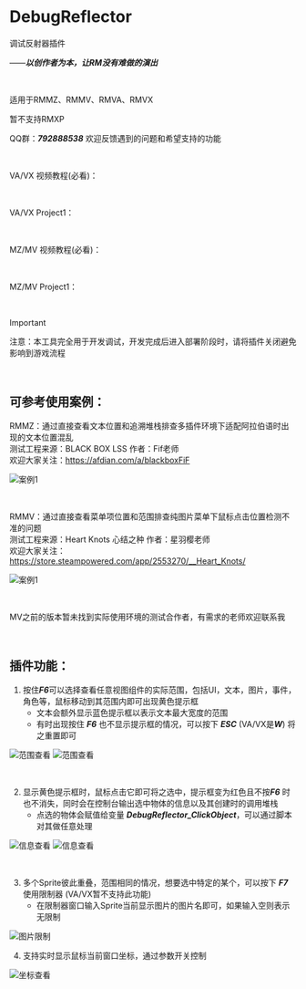 # DebugReflector

调试反射器插件

——***以创作者为本，让RM没有难做的演出***

<br/>

适用于RMMZ、RMMV、RMVA、RMVX <br/>

暂不支持RMXP<br/>

QQ群：***792888538***   欢迎反馈遇到的问题和希望支持的功能

<br/>

VA/VX 视频教程(必看)：

<br/>

VA/VX Project1：

<br/>

MZ/MV 视频教程(必看)：

<br/>

MZ/MV Project1：

<br/>

> [!IMPORTANT] 
> 注意：本工具完全用于开发调试，开发完成后进入部署阶段时，请将插件关闭避免影响到游戏流程<br/>

<br/>

## 可参考使用案例：

RMMZ：通过直接查看文本位置和追溯堆栈排查多插件环境下适配阿拉伯语时出现的文本位置混乱<br/>
测试工程来源：BLACK BOX LSS  作者：Fif老师<br/>
欢迎大家关注：https://afdian.com/a/blackboxFiF
   
![案例1](https://github.com/cafel176/DebugReflector/blob/main/example1.png?raw=true '案例1')

<br/>

RMMV：通过直接查看菜单项位置和范围排查纯图片菜单下鼠标点击位置检测不准的问题<br/>
测试工程来源：Heart Knots 心结之种  作者：星羽樱老师<br/>
欢迎大家关注：https://store.steampowered.com/app/2553270/__Heart_Knots/

![案例1](https://github.com/cafel176/DebugReflector/blob/main/example2.png?raw=true '案例1')

<br/>

MV之前的版本暂未找到实际使用环境的测试合作者，有需求的老师欢迎联系我

<br/>

## 插件功能：

1. 按住***F6***可以选择查看任意视图组件的实际范围，包括UI，文本，图片，事件，角色等，鼠标移动到其范围内即可出现黄色提示框
   * 文本会额外显示蓝色提示框以表示文本最大宽度的范围
   * 有时出现按住 ***F6*** 也不显示提示框的情况，可以按下 ***ESC*** (VA/VX是***W***) 将之重置即可
   
![范围查看](https://github.com/cafel176/DebugReflector/blob/main/pic1.png?raw=true '范围查看')
![范围查看](https://github.com/cafel176/DebugReflector/blob/main/pic2.png?raw=true '范围查看')

<br/>

2. 显示黄色提示框时，鼠标点击它即可将之选中，提示框变为红色且不按***F6*** 时也不消失，同时会在控制台输出选中物体的信息以及其创建时的调用堆栈
   * 点选的物体会赋值给变量 ***DebugReflector_ClickObject***，可以通过脚本对其做任意处理
   
![信息查看](https://github.com/cafel176/DebugReflector/blob/main/pic3.png?raw=true '信息查看')
![信息查看](https://github.com/cafel176/DebugReflector/blob/main/pic4.png?raw=true '信息查看')

<br/>

3. 多个Sprite彼此重叠，范围相同的情况，想要选中特定的某个，可以按下 ***F7*** 使用限制器 (VA/VX暂不支持此功能)
   * 在限制器窗口输入Sprite当前显示图片的图片名即可，如果输入空则表示无限制
 
![图片限制](https://github.com/cafel176/DebugReflector/blob/main/pic5.png?raw=true '图片限制')

4. 支持实时显示鼠标当前窗口坐标，通过参数开关控制

![坐标查看](https://github.com/cafel176/DebugReflector/blob/main/pic6.png?raw=true '坐标查看')

<br/>

